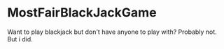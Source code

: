 # MostFairBlackJackGame
 Want to play blackjack but don't have anyone to play with? Probably not. But i did.


